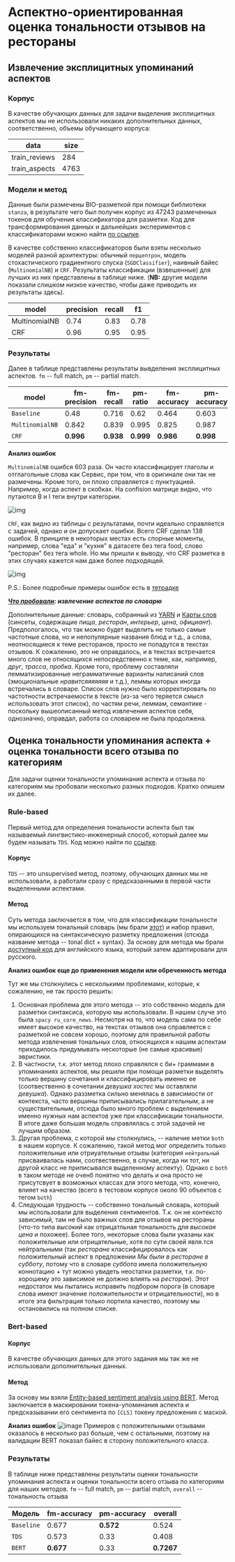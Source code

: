 # Аспектно-ориентированная оценка тональности отзывов на рестораны

## Извлечение эксплицитных упоминаний аспектов

### Корпус
В качестве обучающих данных для задачи выделения эксплицитных аспектов мы не использовали никаких дополнительных данных, соответственно, объемы обучающего корпуса:

|data|size|
|----|----|
|train_reviews|284|
|train_aspects|4763|

### Модели и метод

Данные были размечены BIO-разметкой при помощи библиотеки `stanza`, в результате чего был получен корпус из 47243 размеченных токенов для обучения классификатора для разметки. Код для трансформирования данных и дальнейших экспериментов с классификаторами можно найти [по ссылке](https://github.com/aaaksenova/NLP_ABSA_project/blob/change/aspect_extraction_as_classification.ipynb).

В качестве собственно классификаторов были взяты несколько моделей разной архитектуры: обычный `перцептрон`, модель стохастического градиентного спуска (`SGDClassifier`), наивный байес (`MultinomialNB`) и `CRF`. Результаты классификации (взвешенные) для лучших из них представлены в таблице ниже. (**NB:** другие модели показали слишком низкое качество, чтобы даже приводить их результаты здесь). 

|model|precision|recall|f1|
|-----|---------|------|--|
|MultinomialNB|0.74|0.83|0.78|
|CRF|0.96|0.95|0.95|


### Результаты

Далее в таблице представлены результаты вывделения эксплицитных аспектов. `fm` -- full match, `pm` -- partial match.

|model|fm-precision|fm-recall|pm-ratio|fm-accuracy|pm-accuracy|
|---|---|---|---|---|---|
|`Baseline`|0.48|0.716|0.62|0.464|0.603|
|`MultinomialNB`|0.842|0.839|0.995|0.825|0.987|
|`CRF`|**0.996**|**0.938**|**0.999**|**0.986**|**0.998**|

**Анализ ошибок**

`MultinomialNB` ошибся 603 раза. Он часто классифицирует глаголы и отглагольные слова как Сервис, при том, что в оригинале они так не размечены. Кроме того, он плохо справляется с пунктуацией. Например, когда аспект в скобках. На confision матрице видно, что путаются B и I теги внутри категории.

![img](https://github.com/aaaksenova/NLP_ABSA_project/blob/change/img/NBconfusion.png)

`CRF`, как видно из таблицы с результатами, почти идеально справляется с задачей, однако и он допускает ошибки. Всего CRF сделал 138 ошибок. В принципе в некоторых местах есть спорные моменты, например, слова "еда" и "кухня" в датасете без тега food, слово "ресторан" без тега whole. Но мы пришли к выводу, что CRF разметка в этих случаях кажется нам даже более подходящей.

![img](https://github.com/aaaksenova/NLP_ABSA_project/blob/change/img/CRFconfusion.png)

P.S.: Более подробные примеры ошибок есть в [тетрадке](https://github.com/aaaksenova/NLP_ABSA_project/blob/change/aspect_extraction_as_classification.ipynb)

***[Что пробовали](https://colab.research.google.com/drive/15xomghptvQ8k_28_A7TCWBKoQiIUE6hT?usp=sharing): извлечение аспектов по словарю***

Дополнительные данные: словарь, собранный из [YARN](https://russianword.net) и [Карты слов](https://github.com/dkulagin/kartaslov) (синсеты, содержащие *пища*, *ресторан*, *интерьер*, *цена*, *официант*). Предпологалось, что так можно будет выделить не только самые частотные слова, но и непопулярные названия блюд и т.д., а слова, неотносящиеся к теме ресторанов, просто не попадутся в текстах отзывов. К сожалению, это не оправдалось, и в текстах встречается много слов не относящихся непосредственно к теме, как, например, *друг*, *трасса*, *пробка*. Кроме того, проблему составляли лемматизированные неграмматичные варианты написаний слов (эмоциональные *нравитсяяяяяяя* и т.д.), леммы которых иногда встречались в словаре. Список слов нужно было корректировать по частотности встречаемости в тексте (из-за чего теряется смысл использовать этот список), по частям речи, леммам, семантике - поскольку вышеописанный метод извлечения аспектов себя, однозначно, оправдал, работа со словарем не была продолжена.

## Оценка тональности упоминания аспекта + оценка тональности всего отзыва по категориям

Для задачи оценки тональности упоминания аспекта и отзыва по категориям мы пробовали несколько разных подходов. Кратко опишем их далее.

### Rule-based
Первый метод для определения тональности аспекта был так называемый лингвистико-инженерный способ, который далее мы будем называть `TDS`.
Код можно найти по [ссылке](https://github.com/aaaksenova/NLP_ABSA_project/blob/change/tonal_dict_syntax.ipynb).

#### Корпус
`TDS` -- это unsupervised метод, поэтому, обучающих данных мы не использовали, а работали сразу с предсказанными в первой части выделенными аспектами.

#### Метод
Суть метода заключается в том, что для классификации тональности мы используем тональный словарь (мы брали [этот](https://github.com/dkulagin/kartaslov/tree/master/dataset/kartaslovsent)) и набор правил, опирающихся на синтаксическую разметку предложения (отсюда название метода -- tonal dict + syntax). За основу для метода мы брали [доступный код](https://intellica-ai.medium.com/aspect-based-sentiment-analysis-everything-you-wanted-to-know-1be41572e238) для английского языка, который затем адаптировали для русского. 

**Анализ ошибок еще до применения модели или обреченность метода**

Тут же мы столкнулись с несколькими проблемами, которые, к сожалению, не так просто решить:

1. Основная проблема для этого метода -- это собственно модель для разметки синтаксиса, которую мы использовали. В нашем случе это была `spacy ru_core_news`. Несмотря на то, что модель сама по себе имеет высокое качество, на текстах отзывов она справляется с разметкой не совсем хорошо, поэтому для правильной работы метода извлечения тональных слов, относящихся к нашим аспектам приходилось придумывать нескоторые (не самые красивые) эвристики. 
2. В частности, т.к. этот метод плохо справлялся с би+ граммами в упоминаниях аспектов, мы решили при помощи разметки выделять только вершину сочетания и классифицировать именно ее (соотвественно в сочетании *девушка хостес* мы оставляли *девушка*). Однако раззметка сильно менялась в зависимости от контекста, часто вершины приписывались прилагательным, а не существительным, отсюда было много проблем с выделением именно нужных нам аспектов уже при классификации тональности. В итоге даже большая модель справлялась с этой задачей не лучшим образом.
3. Другая проблема, с которой мы столкнулись, -- наличие метки `both` в нашем корпусе. К сожалению, такой метод мог определить только положительные или отриуательные отзывы (категория `нейтральный` присваивалась нами, соотвественно, в случае, когда ни тот, ни другой класс не приписывался выделенному аспекту). Однако с `both` в таком методе не оченб понятно что делать и она просто не присутсвует в возможных классах для этого метода, что, конечно, влияет на качество (всего в тестовом корпусе около 90 объектов с тегом `both`)
4. Следующая трудность -- собственно тональный словарь, который мы использовали для выделения сентиментов. Т.к. он не контексто зависимый, там не было важных слов для отзывов на рестораны (что-то типа *высокий* как отрицатльная тональность для *высокая цена* и похожее). Более того, некоторые слова были указаны как положительные или отрицательные, хотя по сути своей явля.тся нейтральными (так *ресторане* классифицировалось как положительный аспект в предложении *Мы были в ресторане в субботу*, потому что в словаре *суббота* имела положительную коннотацию + тут можно увидеть неостатки разметки, т.к. по-хорошему это зависимое не должно влиять на *ресторан*). Этот недостаток мы пытались исправить подбором порога (в словаре слова имеют значение положительности и отрицательности), но в итоге эта фильтрация только портила качество, поэтому мы остановились на полном списке.

### Bert-based

#### Корпус
В качестве обучающих данных для этого задания мы так же не использовали дополнительных данных. 

#### Метод

За основу мы взяли [Entity-based sentiment analysis using BERT](https://github.com/deep-nlp-spring-2020/dialog-sent/blob/master/notebooks/9-bert-masked.ipynb). Метод заключается в маскировании токена-упоминания аспекта и предсказывании его сентимента по `[CLS]` токену предложения с маской. 

**Анализ ошибок**
![image](https://user-images.githubusercontent.com/42929264/147478637-6d02967d-bc96-4b79-9c4a-f0c34a584ca7.png)
Примеров с положительными отзывами оказалось в несколько раз больше, чем с остальными, поэтому на валидации BERT показал байес в сторону положительного класса.


### Результаты
В таблице ниже представлены результаты оценки тональности упоминания аспекта и оценки тональности всего отзыва по категориям для наших методов. `fm` -- full match, `pm` -- partial match, `overall` -- тональность отзыва

|Модель|fm-accuracy|pm-accuracy|overall|
|---|---|---|---|
|`Baseline`|0.677|**0.572**|0.524|
|`TDS`|0.573|0.33|0.408|
|`BERT`|**0.677**|0.33|**0.7267**|
